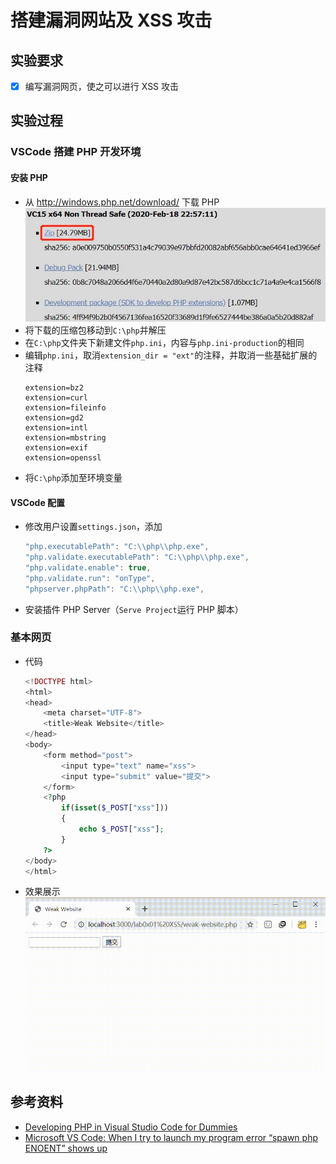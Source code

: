 # 搭建漏洞网站及 XSS 攻击

## 实验要求

- [x] 编写漏洞网页，使之可以进行 XSS 攻击

## 实验过程

### VSCode 搭建 PHP 开发环境

#### 安装 PHP

- 从 http://windows.php.net/download/ 下载 PHP
![download zip](img/php-download.jpg)
- 将下载的压缩包移动到`C:\php`并解压
- 在`C:\php`文件夹下新建文件`php.ini`，内容与`php.ini-production`的相同
- 编辑`php.ini`，取消`extension_dir = "ext"`的注释，并取消一些基础扩展的注释
    ```
    extension=bz2
    extension=curl
    extension=fileinfo
    extension=gd2
    extension=intl
    extension=mbstring
    extension=exif
    extension=openssl
    ```
- 将`C:\php`添加至环境变量

#### VSCode 配置

- 修改用户设置`settings.json`，添加
    ```js
    "php.executablePath": "C:\\php\\php.exe",
    "php.validate.executablePath": "C:\\php\\php.exe",
    "php.validate.enable": true,
    "php.validate.run": "onType",
    "phpserver.phpPath": "C:\\php\\php.exe",
    ```
- 安装插件 PHP Server（`Serve Project`运行 PHP 脚本）

### 基本网页

- 代码
    ```php
    <!DOCTYPE html>
    <html>
    <head>
        <meta charset="UTF-8">
        <title>Weak Website</title>
    </head>
    <body>
        <form method="post">
            <input type="text" name="xss">
            <input type="submit" value="提交">
        </form>
        <?php
            if(isset($_POST["xss"]))
            {
                echo $_POST["xss"];
            }
        ?>
    </body>
    </html>
    ```
- 效果展示<br>
![运行效果及 XSS 攻击](img/weak-website.gif)

## 参考资料

- [Developing PHP in Visual Studio Code for Dummies](https://github.com/Kentico/kontent-delivery-sdk-php/wiki/Developing-PHP-in-Visual-Studio-Code-for-Dummies)
- [Microsoft VS Code: When I try to launch my program error “spawn php ENOENT” shows up](https://stackoverflow.com/questions/49240957/microsoft-vs-code-when-i-try-to-launch-my-program-error-spawn-php-enoent-show)